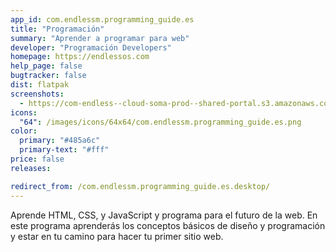 ```yaml
---
app_id: com.endlessm.programming_guide.es
title: "Programación"
summary: "Aprender a programar para web"
developer: "Programación Developers"
homepage: https://endlessos.com
help_page: false
bugtracker: false
dist: flatpak
screenshots:
  - https://com-endless--cloud-soma-prod--shared-portal.s3.amazonaws.com/apps.354.screenshots.b8e358cc-a18d-46aa-adad-5f29a259d589_202001172038635555.png
icons:
  "64": /images/icons/64x64/com.endlessm.programming_guide.es.png
color:
  primary: "#485a6c"
  primary-text: "#fff"
price: false
releases:

redirect_from: /com.endlessm.programming_guide.es.desktop/
---
```


<p>Aprende HTML, CSS, y JavaScript y programa para el futuro de la web. En este programa aprenderás los conceptos básicos de diseño y programación y estar en tu camino para hacer tu primer sitio web.</p>